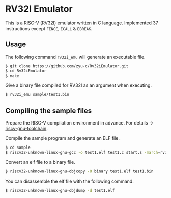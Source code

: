 # RV32I Emulator

This is a RISC-V (RV32I) emulator written in C language.
Implemented 37 instructions except `FENCE`, `ECALL` & `EBREAK`.

## Usage

The following command `rv32i_emu` will generate an executable file.

``` bash
$ git clone https://github.com/zyu-c/Rv32iEmulator.git
$ cd Rv32iEmulator
$ make
```

Give a binary file compiled for RV32I as an argument when executing.

``` bash
$ rv32i_emu sample/test1.bin
```

## Compiling the sample files

Prepare the RISC-V compilation environment in advance.
For details → [riscv-gnu-toolchain](https://github.com/riscv-collab/riscv-gnu-toolchain).

Compile the sample program and generate an ELF file.

``` bash
$ cd sample
$ riscv32-unknown-linux-gnu-gcc -o test1.elf test1.c start.s -march=rv32i -static -nostdlib -nostartfiles -T link.ld
```

Convert an elf file to a binary file.

``` bash
$ riscv32-unknown-linux-gnu-objcopy -O binary test1.elf test1.bin
```

You can disassemble the elf file with the following command.

``` bash
$ riscv32-unknown-linux-gnu-objdump -d test1.elf
```
